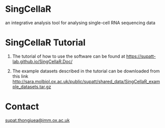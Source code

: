 # SingCellaR
an integrative analysis tool for analysing single-cell RNA sequencing data

# SingCellaR Tutorial

1. The tutorial of how to use the software can be found at https://supatt-lab.github.io/SingCellaR.Doc/

2. The example datasets described in the tutorial can be downloaded from this link http://sara.molbiol.ox.ac.uk/public/supatt/shared_data/SingCellaR_example_datasets.tar.gz

# Contact
supat.thongjuea@imm.ox.ac.uk
